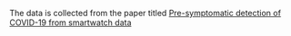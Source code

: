 The data is collected from the paper titled [Pre-symptomatic detection of COVID-19 from smartwatch data](https://storage.googleapis.com/gbsc-gcp-project-ipop_public/COVID-19/COVID-19-Wearables.zip)
